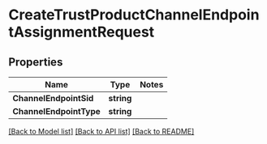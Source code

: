 # CreateTrustProductChannelEndpointAssignmentRequest

## Properties
Name | Type | Notes
------------ | ------------- | -------------
**ChannelEndpointSid** | **string** | 
**ChannelEndpointType** | **string** | 

[[Back to Model list]](../README.md#documentation-for-models) [[Back to API list]](../README.md#documentation-for-api-endpoints) [[Back to README]](../README.md)


